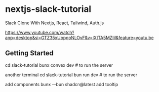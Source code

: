 # nextjs-slack-tutorial

Slack Clone With Nextjs, React, Tailwind, Auth.js

https://www.youtube.com/watch?app=desktop&si=GTZ35xUopqoNLOvF&v=lXITA5MZIiI&feature=youtu.be

## Getting Started

cd slack-tutorial
bunx convex dev # to run the server

another terminal
cd slack-tutorial
bun run dev # to run the server

add components
bunx --bun shadcn@latest add tooltip
